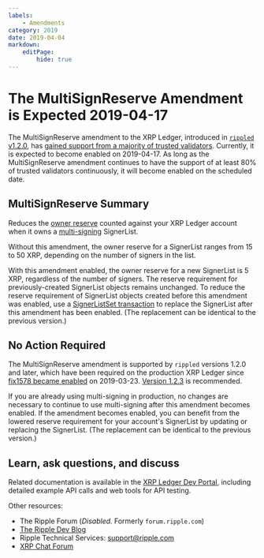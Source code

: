 ```yaml
---
labels:
    - Amendments
category: 2019
date: 2019-04-04
markdown:
    editPage:
        hide: true
---
```

# The MultiSignReserve Amendment is Expected 2019-04-17

The MultiSignReserve amendment to the XRP Ledger, introduced in [`rippled` v1.2.0](https://github.com/ripple/rippled/releases/tag/1.2.0), has [gained support from a majority of trusted validators](https://xrpcharts.ripple.com/#/transactions/E394F1DA552936FD26E5BBE6BF57B27869CA897EB4AF082AD22FFE7A259FED2B). Currently, it is expected to become enabled on 2019-04-17. As long as the MultiSignReserve amendment continues to have the support of at least 80% of trusted validators continuously, it will become enabled on the scheduled date.

## MultiSignReserve Summary

Reduces the [owner reserve](https://developers.ripple.com/reserves.html#owner-reserves) counted against your XRP Ledger account when it owns a [multi-signing](https://developers.ripple.com/multi-signing.html) SignerList.

Without this amendment, the owner reserve for a SignerList ranges from 15 to 50 XRP, depending on the number of signers in the list.

With this amendment enabled, the owner reserve for a new SignerList is 5 XRP, regardless of the number of signers. The reserve requirement for previously-created SignerList objects remains unchanged. To reduce the reserve requirement of SignerList objects created before this amendment was enabled, use a [SignerListSet transaction](https://developers.ripple.com/signerlistset.html) to replace the SignerList after this amendment has been enabled. (The replacement can be identical to the previous version.)

## No Action Required

The MultiSignReserve amendment is supported by `rippled` versions 1.2.0 and later, which have been required on the production XRP Ledger since [fix1578 became enabled](https://developers.ripple.com/blog/2019/fix1578-enabled.html) on 2019-03-23. [Version 1.2.3](https://developers.ripple.com/blog/2019/rippled-1.2.3.html) is recommended.

If you are already using multi-signing in production, no changes are necessary to continue to use multi-signing after this amendment becomes enabled. If the amendment becomes enabled, you can benefit from the lowered reserve requirement for your account's SignerList by updating or replacing the SignerList. (The replacement can be identical to the previous version.)

## Learn, ask questions, and discuss

Related documentation is available in the [XRP Ledger Dev Portal](https://developers.ripple.com/), including detailed example API calls and web tools for API testing.

Other resources:

* The Ripple Forum (_Disabled._ Formerly `forum.ripple.com`)
* [The Ripple Dev Blog](https://ripple.com/dev-blog/)
* Ripple Technical Services: <support@ripple.com>
* [XRP Chat Forum](http://www.xrpchat.com/)
